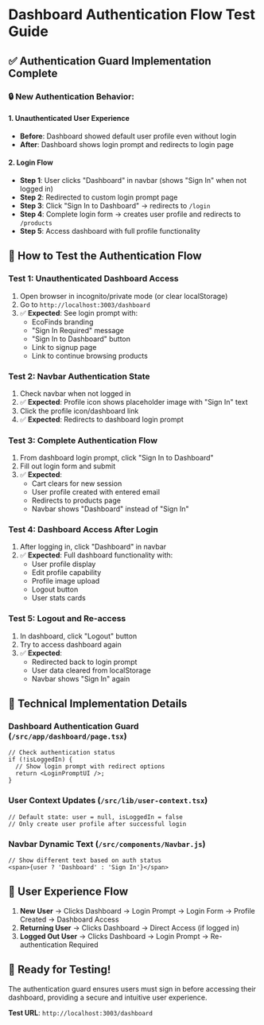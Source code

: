 # Dashboard Authentication Flow Test Guide

## ✅ **Authentication Guard Implementation Complete**

### **🔒 New Authentication Behavior:**

#### **1. Unauthenticated User Experience**
- **Before**: Dashboard showed default user profile even without login
- **After**: Dashboard shows login prompt and redirects to login page

#### **2. Login Flow**
- **Step 1**: User clicks "Dashboard" in navbar (shows "Sign In" when not logged in)
- **Step 2**: Redirected to custom login prompt page
- **Step 3**: Click "Sign In to Dashboard" → redirects to `/login`
- **Step 4**: Complete login form → creates user profile and redirects to `/products`
- **Step 5**: Access dashboard with full profile functionality

## 🧪 **How to Test the Authentication Flow**

### **Test 1: Unauthenticated Dashboard Access**
1. Open browser in incognito/private mode (or clear localStorage)
2. Go to `http://localhost:3003/dashboard`
3. ✅ **Expected**: See login prompt with:
   - EcoFinds branding
   - "Sign In Required" message
   - "Sign In to Dashboard" button
   - Link to signup page
   - Link to continue browsing products

### **Test 2: Navbar Authentication State**
1. Check navbar when not logged in
2. ✅ **Expected**: Profile icon shows placeholder image with "Sign In" text
3. Click the profile icon/dashboard link
4. ✅ **Expected**: Redirects to dashboard login prompt

### **Test 3: Complete Authentication Flow**
1. From dashboard login prompt, click "Sign In to Dashboard"
2. Fill out login form and submit
3. ✅ **Expected**: 
   - Cart clears for new session
   - User profile created with entered email
   - Redirects to products page
   - Navbar shows "Dashboard" instead of "Sign In"

### **Test 4: Dashboard Access After Login**
1. After logging in, click "Dashboard" in navbar
2. ✅ **Expected**: Full dashboard functionality with:
   - User profile display
   - Edit profile capability
   - Profile image upload
   - Logout button
   - User stats cards

### **Test 5: Logout and Re-access**
1. In dashboard, click "Logout" button
2. Try to access dashboard again
3. ✅ **Expected**: 
   - Redirected back to login prompt
   - User data cleared from localStorage
   - Navbar shows "Sign In" again

## 🔧 **Technical Implementation Details**

### **Dashboard Authentication Guard** (`/src/app/dashboard/page.tsx`)
```tsx
// Check authentication status
if (!isLoggedIn) {
  // Show login prompt with redirect options
  return <LoginPromptUI />;
}
```

### **User Context Updates** (`/src/lib/user-context.tsx`)
```tsx
// Default state: user = null, isLoggedIn = false
// Only create user profile after successful login
```

### **Navbar Dynamic Text** (`/src/components/Navbar.js`)
```tsx
// Show different text based on auth status
<span>{user ? 'Dashboard' : 'Sign In'}</span>
```

## 🎯 **User Experience Flow**

1. **New User** → Clicks Dashboard → Login Prompt → Login Form → Profile Created → Dashboard Access
2. **Returning User** → Clicks Dashboard → Direct Access (if logged in)
3. **Logged Out User** → Clicks Dashboard → Login Prompt → Re-authentication Required

## 🚀 **Ready for Testing!**

The authentication guard ensures users must sign in before accessing their dashboard, providing a secure and intuitive user experience.

**Test URL**: `http://localhost:3003/dashboard`
